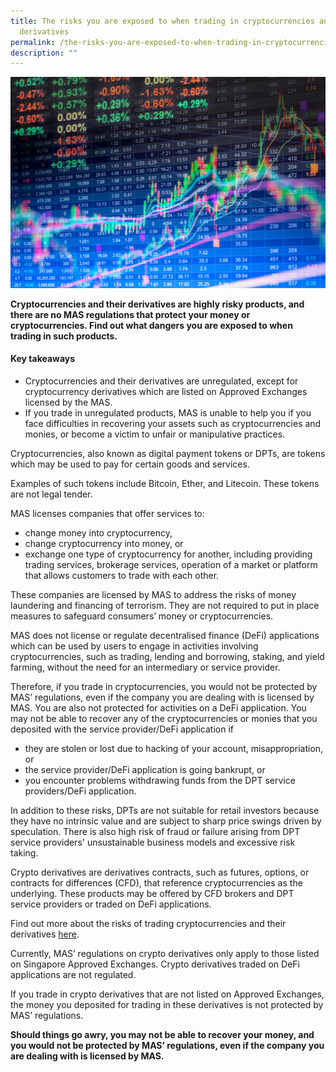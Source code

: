 ```yaml
---
title: The risks you are exposed to when trading in cryptocurrencies and their
  derivatives
permalink: /the-risks-you-are-exposed-to-when-trading-in-cryptocurrencies-and-their-derivatives/
description: ""
---
```

![Risks when trading in crypto](/images/crypto%20coins%20tokens.jfif)

**Cryptocurrencies and their derivatives are highly risky products, and there are no MAS regulations that protect your money or cryptocurrencies. Find out what dangers you are exposed to when trading in such products.**

#### Key takeaways

*   Cryptocurrencies and their derivatives are unregulated, except for cryptocurrency derivatives which are listed on Approved Exchanges licensed by the MAS.
*   If you trade in unregulated products, MAS is unable to help you if you face difficulties in recovering your assets such as cryptocurrencies and monies, or become a victim to unfair or manipulative practices.

Cryptocurrencies, also known as digital payment tokens or DPTs, are tokens which may be used to pay for certain goods and services.

Examples of such tokens include Bitcoin, Ether, and Litecoin. These tokens are not legal tender.

MAS licenses companies that offer services to:

*   change money into cryptocurrency,
*   change cryptocurrency into money, or
*   exchange one type of cryptocurrency for another, including providing trading services, brokerage services, operation of a market or platform that allows customers to trade with each other.

These companies are licensed by MAS to address the risks of money laundering and financing of terrorism. They are not required to put in place measures to safeguard consumers’ money or cryptocurrencies.

MAS does not license or regulate decentralised finance (DeFi) applications which can be used by users to engage in activities involving cryptocurrencies, such as trading, lending and borrowing, staking, and yield farming, without the need for an intermediary or service provider. 

Therefore, if you trade in cryptocurrencies, you would not be protected by MAS’ regulations, even if the company you are dealing with is licensed by MAS. You are also not protected for activities on a DeFi application. You may not be able to recover any of the cryptocurrencies or monies that you deposited with the service provider/DeFi application if 

*   they are stolen or lost due to hacking of your account, misappropriation, or
*   the service provider/DeFi application is going bankrupt, or
*   you encounter problems withdrawing funds from the DPT service providers/DeFi application.

In addition to these risks, DPTs are not suitable for retail investors because they have no intrinsic value and are subject to sharp price swings driven by speculation. There is also high risk of fraud or failure arising from DPT service providers' unsustainable business models and excessive risk taking. 

Crypto derivatives are derivatives contracts, such as futures, options, or contracts for differences (CFD), that reference cryptocurrencies as the underlying. These products may be offered by CFD brokers and DPT service providers or traded on DeFi applications.

Find out more about the risks of trading cryptocurrencies and their derivatives [here](https://www.moneysense.gov.sg/articles/2019/12/risks-of-trading-payment-token-derivatives?sc_lang=en).

Currently, MAS’ regulations on crypto derivatives only apply to those listed on Singapore Approved Exchanges. Crypto derivatives traded on DeFi applications are not regulated. 

If you trade in crypto derivatives that are not listed on Approved Exchanges, the money you deposited for trading in these derivatives is not protected by MAS’ regulations.

**Should things go awry, you may not be able to recover your money, and you would not be protected by MAS’ regulations, even if the company you are dealing with is licensed by MAS.**